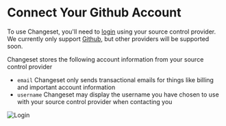 # Connect Your Github Account

To use Changeset, you'll need to [login](https://changeset.io/login) using your source control provider. We currently only support [Github](https://github.com), but other providers will be supported soon.

Changeset stores the following account information from your source control provider

- `email` Changeset only sends transactional emails for things like billing and important account information
- `username` Changeset may display the username you have chosen to use with your source control provider when contacting you

![Login](/img/login.png)

